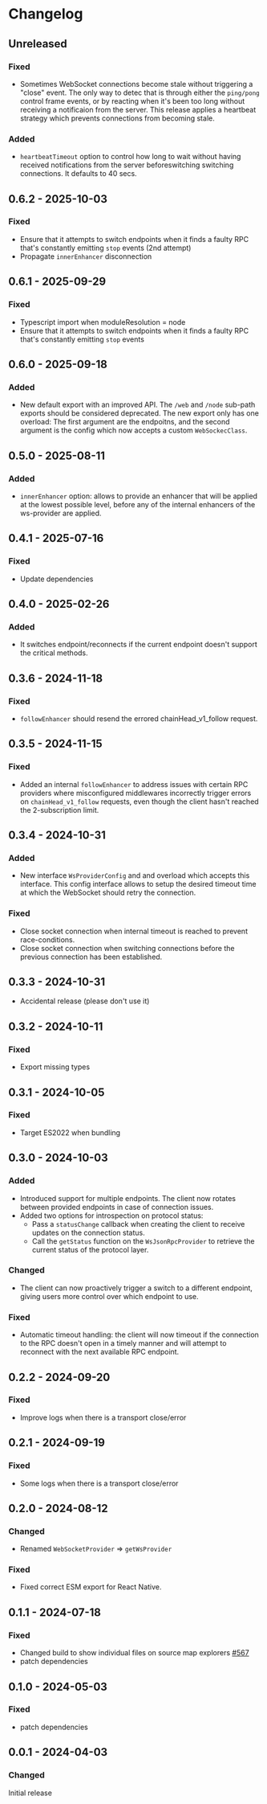 # Changelog

## Unreleased

### Fixed

- Sometimes WebSocket connections become stale without triggering a "close" event. The only way to detec that
  is through either the `ping/pong` control frame events, or by reacting when it's been too long without receiving
  a notificaion from the server. This release applies a heartbeat strategy which prevents connections from becoming stale.

### Added

- `heartbeatTimeout` option to control how long to wait without having received notifications from the server beforeswitching
  switching connections. It defaults to 40 secs.

## 0.6.2 - 2025-10-03

### Fixed

- Ensure that it attempts to switch endpoints when it finds a faulty RPC that's constantly emitting `stop` events (2nd attempt)
- Propagate `innerEnhancer` disconnection

## 0.6.1 - 2025-09-29

### Fixed

- Typescript import when moduleResolution = node
- Ensure that it attempts to switch endpoints when it finds a faulty RPC that's constantly emitting `stop` events

## 0.6.0 - 2025-09-18

### Added

- New default export with an improved API. The `/web` and `/node` sub-path exports should be considered deprecated.
  The new export only has one overload: The first argument are the endpoitns, and the second argument is the config which now accepts a custom `WebSockecClass`.

## 0.5.0 - 2025-08-11

### Added

- `innerEnhancer` option: allows to provide an enhancer that will be applied at the lowest possible level, before any of the internal enhancers of the ws-provider are applied.

## 0.4.1 - 2025-07-16

### Fixed

- Update dependencies

## 0.4.0 - 2025-02-26

### Added

- It switches endpoint/reconnects if the current endpoint doesn't support the critical methods.

## 0.3.6 - 2024-11-18

### Fixed

- `followEnhancer` should resend the errored chainHead_v1_follow request.

## 0.3.5 - 2024-11-15

### Fixed

- Added an internal `followEnhancer` to address issues with certain RPC providers where misconfigured middlewares incorrectly trigger errors on `chainHead_v1_follow` requests, even though the client hasn't reached the 2-subscription limit.

## 0.3.4 - 2024-10-31

### Added

- New interface `WsProviderConfig` and and overload which accepts this interface. This config interface allows to setup the desired timeout time at which the WebSocket should retry the connection.

### Fixed

- Close socket connection when internal timeout is reached to prevent race-conditions.
- Close socket connection when switching connections before the previous connection has been established.

## 0.3.3 - 2024-10-31

- Accidental release (please don't use it)

## 0.3.2 - 2024-10-11

### Fixed

- Export missing types

## 0.3.1 - 2024-10-05

### Fixed

- Target ES2022 when bundling

## 0.3.0 - 2024-10-03

### Added

- Introduced support for multiple endpoints. The client now rotates between provided endpoints in case of connection issues.
- Added two options for introspection on protocol status:
  - Pass a `statusChange` callback when creating the client to receive updates on the connection status.
  - Call the `getStatus` function on the `WsJsonRpcProvider` to retrieve the current status of the protocol layer.

### Changed

- The client can now proactively trigger a switch to a different endpoint, giving users more control over which endpoint to use.

### Fixed

- Automatic timeout handling: the client will now timeout if the connection to the RPC doesn't open in a timely manner and will attempt to reconnect with the next available RPC endpoint.

## 0.2.2 - 2024-09-20

### Fixed

- Improve logs when there is a transport close/error

## 0.2.1 - 2024-09-19

### Fixed

- Some logs when there is a transport close/error

## 0.2.0 - 2024-08-12

### Changed

- Renamed `WebSocketProvider` => `getWsProvider`

### Fixed

- Fixed correct ESM export for React Native.

## 0.1.1 - 2024-07-18

### Fixed

- Changed build to show individual files on source map explorers [#567](https://github.com/polkadot-api/polkadot-api/pull/567)
- patch dependencies

## 0.1.0 - 2024-05-03

### Fixed

- patch dependencies

## 0.0.1 - 2024-04-03

### Changed

Initial release
